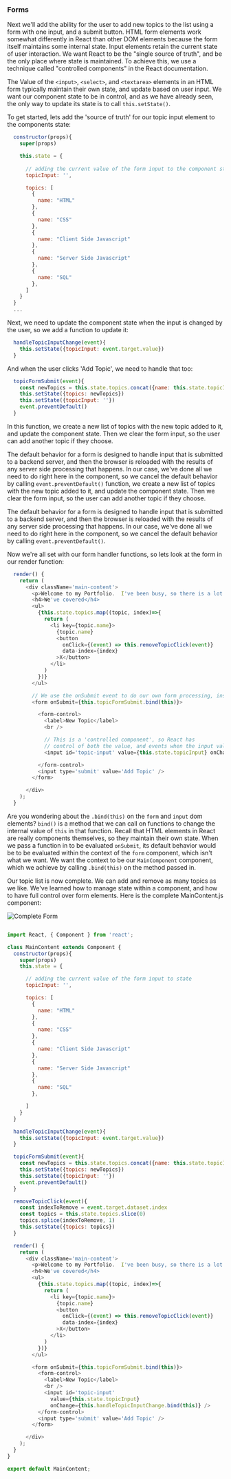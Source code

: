 ### Forms

Next we'll add the ability for the user to add new topics to the list using a form with one input, and a submit button.  HTML form elements work somewhat differently in React than other DOM elements because the form itself maintains some internal state.  Input elements retain the current state of user interaction.  We want React to be the "single source of truth", and be the only place where state is maintained.  To achieve this, we use a technique called "controlled components" in the React documentation.

The Value of the `<input>`, `<select>`, and `<textarea>` elements in an HTML form typically maintain their own state, and update based on user input.  We want our component state to be in control, and as we have already seen, the only way to update its state is to call `this.setState()`.  

To get started, lets add the 'source of truth' for our topic input element to the components state:

```javascript
  constructor(props){
    super(props)

    this.state = {
      
      // adding the current value of the form input to the component state
      topicInput: '',

      topics: [
        {
          name: "HTML"
        },
        {
          name: "CSS"
        },
        {
          name: "Client Side Javascript"
        },
        {
          name: "Server Side Javascript"
        },
        {
          name: "SQL"
        },
      ]
    }
  }
  ...
```

Next, we need to update the component state when the input is changed by the user, so we add a function to update it:

```javascript
  handleTopicInputChange(event){
    this.setState({topicInput: event.target.value})
  }
```

And when the user clicks 'Add Topic', we need to handle that too:

```javascript
  topicFormSubmit(event){
    const newTopics = this.state.topics.concat({name: this.state.topicInput})
    this.setState({topics: newTopics})
    this.setState({topicInput: ''})
    event.preventDefault()
  }
```
In this function, we create a new list of topics with the new topic added to it, and update the component state.  Then we clear the form input, so the user can add another topic if they choose. 

The default behavior for a form is designed to handle input that is submitted to a backend server, and then the browser is reloaded with the results of any server side processing that happens.  In our case, we've done all we need to do right here in the component, so we cancel the default behavior by calling `event.preventDefault()` function, we create a new list of topics with the new topic added to it, and update the component state.  Then we clear the form input, so the user can add another topic if they choose. 

The default behavior for a form is designed to handle input that is submitted to a backend server, and then the browser is reloaded with the results of any server side processing that happens.  In our case, we've done all we need to do right here in the component, so we cancel the default behavior by calling `event.preventDefault()`.

Now we're all set with our form handler functions, so lets look at the form in our render function:

```javascript
  render() {
    return (
      <div className='main-content'>
        <p>Welcome to my Portfolio.  I've been busy, so there is a lot to see here.</p>
        <h4>We've covered</h4>
        <ul>
          {this.state.topics.map((topic, index)=>{
            return (
              <li key={topic.name}>
                {topic.name}
                <button
                  onClick={(event) => this.removeTopicClick(event)} 
                  data-index={index}
                >X</button>
              </li>
            )
          })}
        </ul>

        // We use the onSubmit event to do our own form processing, instead of default behavior
        <form onSubmit={this.topicFormSubmit.bind(this)}>

          <form-control>
            <label>New Topic</label>
            <br />

            // This is a 'controlled component', so React has 
            // control of both the value, and events when the input value changes
            <input id='topic-input' value={this.state.topicInput} onChange={this.handleTopicInputChange.bind(this)} />

          </form-control>
          <input type='submit' value='Add Topic' />
        </form>

      </div>
    );
  }
```

Are you wondering about the `.bind(this)` on the `form` and `input` dom elements?  `bind()` is a method that we can call on functions to change the internal value of `this` in that function.  Recall that HTML elements in React are really components themselves, so they maintain their own state.  When we pass a function in to be evaluated `onSubmit`, its default behavior would be to be evaluated within the context of the `form` component, which isn't what we want.  We want the context to be our `MainComponent` component, which we achieve by calling `.bind(this)` on the method passed in.

Our topic list is now complete.  We can add and remove as many topics as we like.  We've learned how to manage state within a component, and how to have full control over form elements.  Here is the complete MainContent.js component:

![Complete Form](../assets/reactjs-introduction/list-controls.png)

```javascript

import React, { Component } from 'react';

class MainContent extends Component {
  constructor(props){
    super(props)
    this.state = {

      // adding the current value of the form input to state
      topicInput: '',

      topics: [
        {
          name: "HTML"
        },
        {
          name: "CSS"
        },
        {
          name: "Client Side Javascript"
        },
        {
          name: "Server Side Javascript"
        },
        {
          name: "SQL"
        },

      ]
    }
  }

  handleTopicInputChange(event){
    this.setState({topicInput: event.target.value})
  }

  topicFormSubmit(event){
    const newTopics = this.state.topics.concat({name: this.state.topicInput})
    this.setState({topics: newTopics})
    this.setState({topicInput: ''})
    event.preventDefault()
  }

  removeTopicClick(event){
    const indexToRemove = event.target.dataset.index
    const topics = this.state.topics.slice(0)
    topics.splice(indexToRemove, 1)
    this.setState({topics: topics})
  }

  render() {
    return (
      <div className='main-content'>
        <p>Welcome to my Portfolio.  I've been busy, so there is a lot to see here.</p>
        <h4>We've covered</h4>
        <ul>
          {this.state.topics.map((topic, index)=>{
            return (
              <li key={topic.name}>
                {topic.name}
                <button
                  onClick={(event) => this.removeTopicClick(event)} 
                  data-index={index}
                >X</button>
              </li>
            )
          })}
        </ul>

        <form onSubmit={this.topicFormSubmit.bind(this)}>
          <form-control>
            <label>New Topic</label>
            <br />
            <input id='topic-input' 
              value={this.state.topicInput} 
              onChange={this.handleTopicInputChange.bind(this)} />
          </form-control>
          <input type='submit' value='Add Topic' />
        </form>

      </div>
    );
  }
}

export default MainContent;

```


